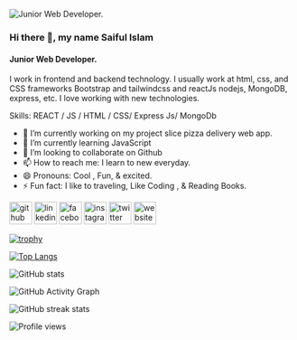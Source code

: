 ![Junior Web Developer.](https://media-exp1.licdn.com/dms/image/C4D16AQF3wFgV8F2v8g/profile-displaybackgroundimage-shrink_350_1400/0/1657024451799?e=1669248000&v=beta&t=X-1PbY0jNNho7QEN9xCkTocZZENZnXzDo9XZyZDEJDk)
### Hi there 👋, my name Saiful Islam
#### Junior Web Developer.

I work in frontend and backend technology. I usually work at html, css, and CSS frameworks Bootstrap and tailwindcss and reactJs nodejs, MongoDB, express, etc. I love working with new technologies.

Skills:  REACT / JS / HTML / CSS/ Express Js/ MongoDb

- 🔭 I’m currently working on my project slice pizza delivery web app. 
- 🌱 I’m currently learning JavaScript 
- 👯 I’m looking to collaborate on Github 
- 📫 How to reach me: I learn to new everyday. 
- 😄 Pronouns: Cool , Fun, & excited. 
- ⚡ Fun fact: I like to traveling, Like Coding , & Reading Books. 


[<img src='https://cdn.jsdelivr.net/npm/simple-icons@3.0.1/icons/github.svg' alt='github' height='40'>](https://github.com/https://github.com/prosaiful37)  [<img src='https://cdn.jsdelivr.net/npm/simple-icons@3.0.1/icons/linkedin.svg' alt='linkedin' height='40'>](https://www.linkedin.com/in/https://www.linkedin.com/in/saiful-islam-5394261b2//)  [<img src='https://cdn.jsdelivr.net/npm/simple-icons@3.0.1/icons/facebook.svg' alt='facebook' height='40'>](https://www.facebook.com/https://www.facebook.com/profile.php?id=100023720920409)  [<img src='https://cdn.jsdelivr.net/npm/simple-icons@3.0.1/icons/instagram.svg' alt='instagram' height='40'>](https://www.instagram.com/https://www.instagram.com/wp_saiful37//)  [<img src='https://cdn.jsdelivr.net/npm/simple-icons@3.0.1/icons/twitter.svg' alt='twitter' height='40'>](https://twitter.com/@MdSaifu56718035)  [<img src='https://cdn.jsdelivr.net/npm/simple-icons@3.0.1/icons/icloud.svg' alt='website' height='40'>](https://saifuldevprotfolio.netlify.app/)  

[![trophy](https://github-profile-trophy.vercel.app/?username=https://github.com/prosaiful37)](https://github.com/ryo-ma/github-profile-trophy)

[![Top Langs](https://github-readme-stats.vercel.app/api/top-langs/?username=https://github.com/prosaiful37)](https://github.com/anuraghazra/github-readme-stats)

![GitHub stats](https://github-readme-stats.vercel.app/api?username=https://github.com/prosaiful37&show_icons=true)  

![GitHub Activity Graph](https://activity-graph.herokuapp.com/graph?username=https://github.com/prosaiful37)  

![GitHub streak stats](https://github-readme-streak-stats.herokuapp.com/?user=https://github.com/prosaiful37)  

![Profile views](https://gpvc.arturio.dev/https://github.com/prosaiful37)  

